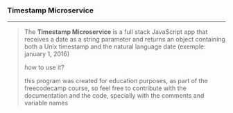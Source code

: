 ### Timestamp Microservice
----------------------------------------
>
>The **Timestamp Microservice** is a full stack JavaScript 
>app that receives a date as a string parameter and returns 
>an object containing both a Unix timestamp and the natural 
>language date (exemple: january 1, 2016)
>
>how to use it?
>
>this program was created for education purposes, as part of
>the freecodecamp course, so feel free to contribute with the
> documentation and the code, specially with the comments and
> variable names 











